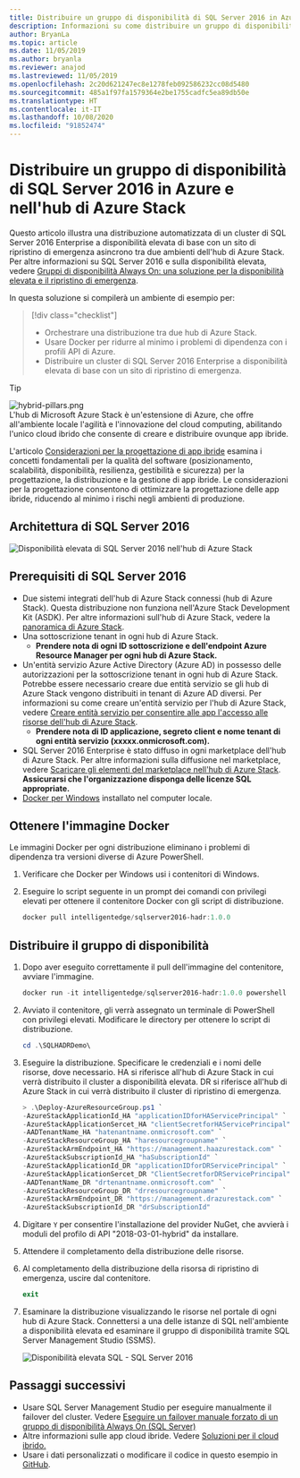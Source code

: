 ```yaml
---
title: Distribuire un gruppo di disponibilità di SQL Server 2016 in Azure e nell'hub di Azure Stack
description: Informazioni su come distribuire un gruppo di disponibilità di SQL Server 2016 in Azure e nell'hub di Azure Stack.
author: BryanLa
ms.topic: article
ms.date: 11/05/2019
ms.author: bryanla
ms.reviewer: anajod
ms.lastreviewed: 11/05/2019
ms.openlocfilehash: 2c20d621247ec8e1278feb092586232cc08d5480
ms.sourcegitcommit: 485a1f97fa1579364e2be1755cadfc5ea89db50e
ms.translationtype: HT
ms.contentlocale: it-IT
ms.lasthandoff: 10/08/2020
ms.locfileid: "91852474"
---
```

# <a name="deploy-a-sql-server-2016-availability-group-to-azure-and-azure-stack-hub"></a>Distribuire un gruppo di disponibilità di SQL Server 2016 in Azure e nell'hub di Azure Stack

Questo articolo illustra una distribuzione automatizzata di un cluster di SQL Server 2016 Enterprise a disponibilità elevata di base con un sito di ripristino di emergenza asincrono tra due ambienti dell'hub di Azure Stack. Per altre informazioni su SQL Server 2016 e sulla disponibilità elevata, vedere [Gruppi di disponibilità Always On: una soluzione per la disponibilità elevata e il ripristino di emergenza](/sql/database-engine/availability-groups/windows/always-on-availability-groups-sql-server?view=sql-server-2016).

In questa soluzione si compilerà un ambiente di esempio per:

> [!div class="checklist"]
> - Orchestrare una distribuzione tra due hub di Azure Stack.
> - Usare Docker per ridurre al minimo i problemi di dipendenza con i profili API di Azure.
> - Distribuire un cluster di SQL Server 2016 Enterprise a disponibilità elevata di base con un sito di ripristino di emergenza.

> [!Tip]  
> ![hybrid-pillars.png](./media/solution-deployment-guide-cross-cloud-scaling/hybrid-pillars.png)  
> L'hub di Microsoft Azure Stack è un'estensione di Azure, che offre all'ambiente locale l'agilità e l'innovazione del cloud computing, abilitando l'unico cloud ibrido che consente di creare e distribuire ovunque app ibride.  
> 
> L'articolo [Considerazioni per la progettazione di app ibride](overview-app-design-considerations.md) esamina i concetti fondamentali per la qualità del software (posizionamento, scalabilità, disponibilità, resilienza, gestibilità e sicurezza) per la progettazione, la distribuzione e la gestione di app ibride. Le considerazioni per la progettazione consentono di ottimizzare la progettazione delle app ibride, riducendo al minimo i rischi negli ambienti di produzione.

## <a name="architecture-for-sql-server-2016"></a>Architettura di SQL Server 2016

![Disponibilità elevata di SQL Server 2016 nell'hub di Azure Stack](media/solution-deployment-guide-sql-ha/image1.png)

## <a name="prerequisites-for-sql-server-2016"></a>Prerequisiti di SQL Server 2016

- Due sistemi integrati dell'hub di Azure Stack connessi (hub di Azure Stack). Questa distribuzione non funziona nell'Azure Stack Development Kit (ASDK). Per altre informazioni sull'hub di Azure Stack, vedere la [panoramica di Azure Stack](https://azure.microsoft.com/overview/azure-stack/).
- Una sottoscrizione tenant in ogni hub di Azure Stack.
  - **Prendere nota di ogni ID sottoscrizione e dell'endpoint Azure Resource Manager per ogni hub di Azure Stack.**
- Un'entità servizio Azure Active Directory (Azure AD) in possesso delle autorizzazioni per la sottoscrizione tenant in ogni hub di Azure Stack. Potrebbe essere necessario creare due entità servizio se gli hub di Azure Stack vengono distribuiti in tenant di Azure AD diversi. Per informazioni su come creare un'entità servizio per l'hub di Azure Stack, vedere [Creare entità servizio per consentire alle app l'accesso alle risorse dell'hub di Azure Stack](/azure-stack/user/azure-stack-create-service-principals).
  - **Prendere nota di ID applicazione, segreto client e nome tenant di ogni entità servizio (xxxxx.onmicrosoft.com).**
- SQL Server 2016 Enterprise è stato diffuso in ogni marketplace dell'hub di Azure Stack. Per altre informazioni sulla diffusione nel marketplace, vedere [Scaricare gli elementi del marketplace nell'hub di Azure Stack](/azure-stack/operator/azure-stack-download-azure-marketplace-item).
    **Assicurarsi che l'organizzazione disponga delle licenze SQL appropriate.**
- [Docker per Windows](https://docs.docker.com/docker-for-windows/) installato nel computer locale.

## <a name="get-the-docker-image"></a>Ottenere l'immagine Docker

Le immagini Docker per ogni distribuzione eliminano i problemi di dipendenza tra versioni diverse di Azure PowerShell.

1. Verificare che Docker per Windows usi i contenitori di Windows.
2. Eseguire lo script seguente in un prompt dei comandi con privilegi elevati per ottenere il contenitore Docker con gli script di distribuzione.

    ```powershell  
    docker pull intelligentedge/sqlserver2016-hadr:1.0.0
    ```

## <a name="deploy-the-availability-group"></a>Distribuire il gruppo di disponibilità

1. Dopo aver eseguito correttamente il pull dell'immagine del contenitore, avviare l'immagine.

      ```powershell  
      docker run -it intelligentedge/sqlserver2016-hadr:1.0.0 powershell
      ```

2. Avviato il contenitore, gli verrà assegnato un terminale di PowerShell con privilegi elevati. Modificare le directory per ottenere lo script di distribuzione.

      ```powershell  
      cd .\SQLHADRDemo\
      ```

3. Eseguire la distribuzione. Specificare le credenziali e i nomi delle risorse, dove necessario. HA si riferisce all'hub di Azure Stack in cui verrà distribuito il cluster a disponibilità elevata. DR si riferisce all'hub di Azure Stack in cui verrà distribuito il cluster di ripristino di emergenza.

      ```powershell
      > .\Deploy-AzureResourceGroup.ps1 `
      -AzureStackApplicationId_HA "applicationIDforHAServicePrincipal" `
      -AzureStackApplicationSercet_HA "clientSecretforHAServicePrincipal" `
      -AADTenantName_HA "hatenantname.onmicrosoft.com" `
      -AzureStackResourceGroup_HA "haresourcegroupname" `
      -AzureStackArmEndpoint_HA "https://management.haazurestack.com" `
      -AzureStackSubscriptionId_HA "haSubscriptionId" `
      -AzureStackApplicationId_DR "applicationIDforDRServicePrincipal" `
      -AzureStackApplicationSercet_DR "ClientSecretforDRServicePrincipal" `
      -AADTenantName_DR "drtenantname.onmicrosoft.com" `
      -AzureStackResourceGroup_DR "drresourcegroupname" `
      -AzureStackArmEndpoint_DR "https://management.drazurestack.com" `
      -AzureStackSubscriptionId_DR "drSubscriptionId"
      ```

4. Digitare `Y` per consentire l'installazione del provider NuGet, che avvierà i moduli del profilo di API "2018-03-01-hybrid" da installare.

5. Attendere il completamento della distribuzione delle risorse.

6. Al completamento della distribuzione della risorsa di ripristino di emergenza, uscire dal contenitore.

      ```powershell
      exit
      ```

7. Esaminare la distribuzione visualizzando le risorse nel portale di ogni hub di Azure Stack. Connettersi a una delle istanze di SQL nell'ambiente a disponibilità elevata ed esaminare il gruppo di disponibilità tramite SQL Server Management Studio (SSMS).

    ![Disponibilità elevata SQL - SQL Server 2016](media/solution-deployment-guide-sql-ha/image2.png)

## <a name="next-steps"></a>Passaggi successivi

- Usare SQL Server Management Studio per eseguire manualmente il failover del cluster. Vedere [Eseguire un failover manuale forzato di un gruppo di disponibilità Always On (SQL Server)](/sql/database-engine/availability-groups/windows/perform-a-forced-manual-failover-of-an-availability-group-sql-server?view=sql-server-2017)
- Altre informazioni sulle app cloud ibride. Vedere [Soluzioni per il cloud ibrido.](/azure-stack/user/)
- Usare i dati personalizzati o modificare il codice in questo esempio in [GitHub](https://github.com/Azure-Samples/azure-intelligent-edge-patterns).